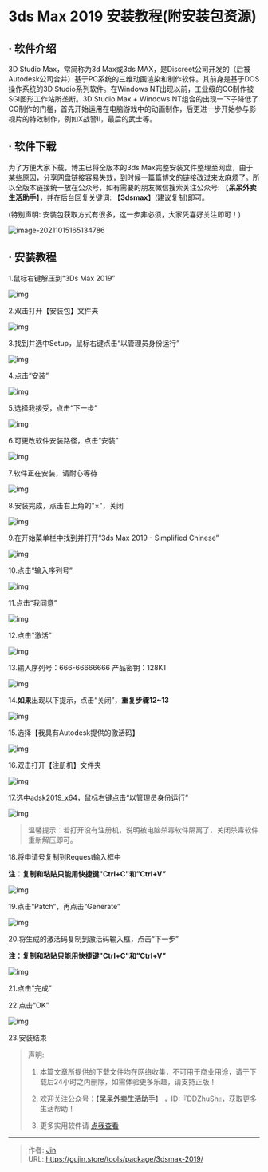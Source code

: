 # 3ds Max 2019 安装教程(附安装包资源)


## · 软件介绍
3D Studio Max，常简称为3d Max或3ds MAX，是Discreet公司开发的（后被Autodesk公司合并）基于PC系统的三维动画渲染和制作软件。其前身是基于DOS操作系统的3D Studio系列软件。在Windows NT出现以前，工业级的CG制作被SGI图形工作站所垄断。3D Studio Max + Windows NT组合的出现一下子降低了CG制作的门槛，首先开始运用在电脑游戏中的动画制作，后更进一步开始参与影视片的特效制作，例如X战警II，最后的武士等。


## · 软件下载
为了方便大家下载，博主已将全版本的3ds Max完整安装文件整理至网盘，由于某些原因，分享网盘链接容易失效，到时候一篇篇博文的链接改过来太麻烦了。所以全版本链接统一放在公众号，如有需要的朋友微信搜索关注公众号: 【**呆呆外卖生活助手**】，并在后台回复关键词: 【**3dsmax**】(建议复制)即可。

(特别声明: 安装包获取方式有很多，这一步非必须，大家凭喜好关注即可！)

![image-20211015165134786](https://img.gujin.store/img/image-20211015165134786.png)

## · 安装教程

1.鼠标右键解压到“3Ds Max 2019”

![img](https://img.gujin.store/img/v2-351936671d6e724339f3d5ac3ff08a0c_720w.png)

2.双击打开【安装包】文件夹

![img](https://img.gujin.store/img/v2-7587e1242764e69076a50dfa6605a89e_720w.png)

3.找到并选中Setup，鼠标右键点击“以管理员身份运行”

![img](https://img.gujin.store/img/v2-707e5bef2c084e7f933412b2f360005d_720w.png)

4.点击“安装”

![img](https://img.gujin.store/img/v2-1f0325309bfcd37c02d345fb110c9aa1_720w.png)

5.选择我接受，点击“下一步”

![img](https://img.gujin.store/img/v2-69a824d8e445c5b49fb977acf7ce6244_720w.png)

6.可更改软件安装路径，点击“安装”

![img](https://img.gujin.store/img/v2-9f6b3d05968c43c87fa3207fc5c2a8bf_720w.png)

7.软件正在安装，请耐心等待

![img](https://img.gujin.store/img/v2-15c1173b329231e55319965a22d15f05_720w.png)

8.安装完成，点击右上角的"×"，关闭

![img](https://img.gujin.store/img/v2-1a16c47f17df7a655d2f9b8cb463f9fa_720w.png)

9.在开始菜单栏中找到并打开“3ds Max 2019 - Simplified Chinese”

![img](https://img.gujin.store/img/v2-046a07131488d9f2aae1e4a0e90860be_720w.png)

10.点击“输入序列号”

![img](https://img.gujin.store/img/v2-9083f68a8a7c34404294d2fb0ec7d8f6_720w.png)

11.点击“我同意”

![img](https://img.gujin.store/img/v2-130e78bc56637e8b4b8dafe4d523c97b_720w.png)

12.点击“激活”

![img](https://img.gujin.store/img/v2-15269071b766753b1a5ef668ae8f2c24_720w.png)

13.输入序列号：666-66666666 产品密钥：128K1

![img](https://img.gujin.store/img/v2-877a0e11a7c78eef6748f30384eb8293_720w.png)

14.**如果**出现以下提示，点击“关闭”，**重复步骤12~13**

![img](https://img.gujin.store/img/v2-65eed1923d5ded69625f4b74f89b5af7_720w.png)

15.选择【我具有Autodesk提供的激活码】

![img](https://img.gujin.store/img/v2-a2070d16c53bc2b9d05a42a647474f9d_720w.png)

16.双击打开【注册机】文件夹

![img](https://img.gujin.store/img/v2-0d65fd4cc429f8c9f89264b3181384d4_720w.png)

17.选中adsk2019_x64，鼠标右键点击“以管理员身份运行”

![img](https://img.gujin.store/img/v2-9c9f4a68e5babfa87d7cf37354ea65b3_720w.png)

> 温馨提示：若打开没有注册机，说明被电脑杀毒软件隔离了，关闭杀毒软件重新解压即可。

18.将申请号复制到Request输入框中

**注：复制和粘贴只能用快捷键"Ctrl+C"和”Ctrl+V”**

![img](https://img.gujin.store/img/v2-10fc346f431b1d4c062b62604b4bdbce_720w.png)



19.点击“Patch”，再点击“Generate”

![img](https://img.gujin.store/img/v2-792fa80847238c15ab6154f297135023_720w.png)

20.将生成的激活码复制到激活码输入框，点击“下一步”

**注：复制和粘贴只能用快捷键"Ctrl+C"和”Ctrl+V”**

![img](https://img.gujin.store/img/v2-57cc69869aa654033a6a30441dcc9865_720w.png)



21.点击“完成”

22.点击“OK”

![img](https://img.gujin.store/img/v2-59e28b21a1f2df0581047ec5f2d54521_720w.png)

23.安装结束




> 声明: 
>
> 1. 本篇文章所提供的下载文件均在网络收集，不可用于商业用途，请于下载后24小时之内删除，如需体验更多乐趣，请支持正版！
>
> 2. 欢迎关注公众号：【**呆呆外卖生活助手**】 ，ID:『DDZhuSh』，获取更多生活帮助！
>
> 3. 更多实用软件请  [点我查看](/tools)

---

> 作者: [Jin](https://img.gujin.store/img/favicon.ico)  
> URL: https://gujin.store/tools/package/3dsmax-2019/  

